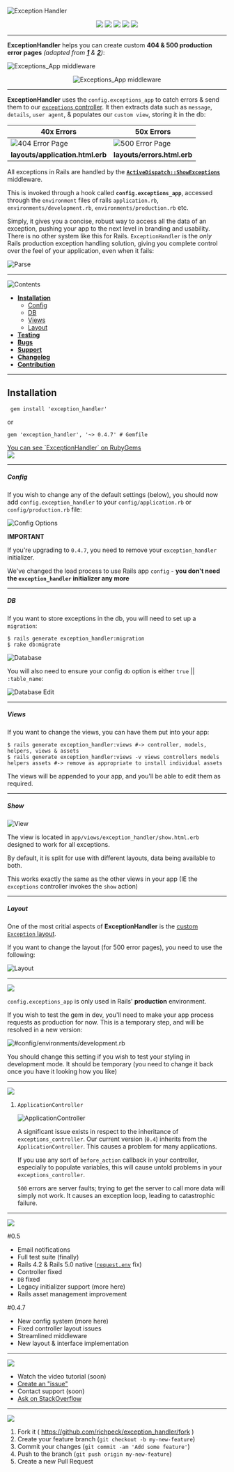 ![Exception Handler](/readme/title.jpg "Exception Handler Logo")

<p align="center">
  <a href="http://badge.fury.io/rb/exception_handler"><img src="https://badge.fury.io/rb/exception_handler.svg"></a>
  <a href="https://codeclimate.com/github/richpeck/exception_handler"><img src="https://codeclimate.com/github/richpeck/exception_handler.png"></a>
  <a href="https://gemnasium.com/richpeck/exception_handler"><img src="https://gemnasium.com/richpeck/exception_handler.svg"></a>
  <a href="https://coveralls.io/r/richpeck/exception_handler"><img src="https://coveralls.io/repos/richpeck/exception_handler/badge.png"></a>
  <a href="https://travis-ci.org/richpeck/exception_handler"><img src="https://travis-ci.org/richpeck/exception_handler.svg?branch=master"></a>
</p>

----------

**ExceptionHandler** helps you can create custom **404 & 500 production error pages** *(adapted from [**1**](https://gist.github.com/wojtha/8433843) & [**2**](http://www.sharagoz.com/posts/1-rolling-your-own-exception-handler-in-rails-3))*:

![Exceptions_App middleware](/readme/subtitle.jpg)

<p align="center">
  <img src="/readme/titles/custom_error_pages.png" title="Exceptions_App middleware" />
</p>

---

**ExceptionHandler** uses the `config.exceptions_app` to catch errors & send them to our [`exceptions` controller](app/controllers/exception_handler/exception_controller.rb). It then extracts data such as `message`, `details`, `user agent`, & populates our `custom view`, storing it in the db:

**40x Errors** | **50x Errors**
--- | ---
![404 Error Page](/readme/400.jpg "404 Error Page (Uses Application Layout)") | ![500 Error Page](/readme/500.jpg "500 Error Page (Uses Error Layout)") 
**layouts/application.html.erb** | **layouts/errors.html.erb** 


All exceptions in Rails are handled by the [**`ActiveDispatch::ShowExceptions`**](https://github.com/rails/rails/blob/4-0-stable/actionpack/lib/action_dispatch/middleware/show_exceptions.rb) middleware. 

This is invoked through a hook called **`config.exceptions_app`**, accessed through the `environment` files of rails `application.rb`, `environments/development.rb`, `environments/production.rb` etc.

Simply, it gives you a concise, robust way to access all the data of an exception, pushing your app to the next level in branding and usability. There is no other system like this for Rails. `ExceptionHandler` is the *only* Rails production exception handling solution, giving you complete control over the feel of your application, even when it fails:

![Parse](/readme/parser.jpg "Parser")

----------

<img src="/readme/titles/contents.png" title="Contents" />

- [**Installation**](https://github.com/richpeck/exception_handler#installation)
  - [Config](https://github.com/richpeck/exception_handler#config)
  - [DB](https://github.com/richpeck/exception_handler#db)
  - [Views](https://github.com/richpeck/exception_handler#views)
  - [Layout](https://github.com/richpeck/exception_handler#layout)
- [**Testing**](https://github.com/richpeck/exception_handler#testing)
- [**Bugs**](https://github.com/richpeck/exception_handler#bugs)
- [**Support**](https://github.com/richpeck/exception_handler#support)
- [**Changelog**](https://github.com/richpeck/exception_handler#changelog)
- [**Contribution**](https://github.com/richpeck/exception_handler#contribution)

----------

## Installation

     gem install 'exception_handler'
 
or 

    gem 'exception_handler', '~> 0.4.7' # Gemfile

<a href="https://rubygems.org/gems/exception_handler" style="text-align: center">
  You can see `ExceptionHandler` on RubyGems
  <br />
  <img src="/readme/rubygems.jpg" />
</a>

----------

##### Config

If you wish to change any of the default settings (below), you should now add `config.exception_handler` to your `config/application.rb` or `config/production.rb` file:

![Config Options](/readme/config.jpg)


**IMPORTANT**

If you're upgrading to `0.4.7`, you need to remove your `exception_handler` initializer.

We've changed the load process to use Rails app `config` - **you don't need the `exception_handler` initializer any more**

----------

##### DB

If you want to store exceptions in the db, you will need to set up a `migration`:

    $ rails generate exception_handler:migration
    $ rake db:migrate

![Database](/readme/db.jpg "Database")

You will also need to ensure your config `db` option is either `true` || `:table_name`:

![Database Edit](/readme/db_edit.jpg "Database Edit")

----------

##### Views

If you want to change the views, you can have them put into your app:

    $ rails generate exception_handler:views #-> controller, models, helpers, views & assets
	$ rails generate exception_handler:views -v views controllers models helpers assets #-> remove as appropriate to install individual assets

The views will be appended to your app, and you'll be able to edit them as required.

---

##### Show

![View](/readme/view.jpg "View")

The view is located in `app/views/exception_handler/show.html.erb` designed to work for all exceptions.

By default, it is split for use with different layouts, data being available to both.

This works exactly the same as the other views in your app (IE the `exceptions` controller invokes the `show` action)

----------

##### Layout

One of the most critial aspects of **ExceptionHandler** is the [custom `Exception` layout](/app/controllers/exception_handler/exception_controller.rb).

If you want to change the layout (for 500 error pages), you need to use the following:

![Layout](/readme/layout.jpg "Layout")

----------

<img src="/readme/titles/testing.png" id="testing" />

`config.exceptions_app` is only used in Rails' **production** environment.

If you wish to test the gem in dev, you'll need to make your app process requests as production for now. This is a temporary step, and will be resolved in a new version:

![#config/environments/development.rb](/readme/dev.jpg "Developer Testing")

You should change this setting if you wish to test your styling in development mode. It should be temporary (you need to change it back once you have it looking how you like)

----------

<img src="readme/titles/bugs.png" id="bugs" />

1. `ApplicationController`

   ![ApplicationController](/readme/application_controller.jpg "Application Controller")
   
   A significant issue exists in respect to the inheritance of `exceptions_controller`.
   Our current version (`0.4`) inherits from the `ApplicationController`. This causes a problem for many applications.

   If you use any sort of `before_action` callback in your controller, especially to populate variables, this
   will cause untold problems in your `exceptions_controller`. 

   `500` errors are server faults; trying to get the server to call more data will simply not work. It causes
   an exception loop, leading to catastrophic failure.



----------

<img src="readme/titles/changelog.png" id="changelog" />

#0.5

 - Email notifications
 - Full test suite (finally)
 - Rails 4.2 & Rails 5.0 native ([`request.env`](https://github.com/rails/rails/commit/05934d24aff62d66fc62621aa38dae6456e276be) fix)
 - Controller fixed
 - `DB` fixed
 - Legacy initializer support (more here)
 - Rails asset management improvement

#0.4.7

 - New config system (more here)
 - Fixed controller layout issues
 - Streamlined middleware
 - New layout & interface implementation

----------

<img src="readme/titles/support.png" id="support" />

 - Watch the video tutorial (soon)
 - [Create an "issue"](https://github.com/richpeck/exception_handler/issues) 
 - Contact support (soon)
 - [Ask on StackOverflow](http://stackoverflow.com/questions/ask?tags=exception_handler&ruby_on_rails) 

----------

<img src="readme/titles/contribution.png" id="contribution" />

1. Fork it ( https://github.com/richpeck/exception_handler/fork )
2. Create your feature branch (`git checkout -b my-new-feature`)
3. Commit your changes (`git commit -am 'Add some feature'`)
4. Push to the branch (`git push origin my-new-feature`)
5. Create a new Pull Request